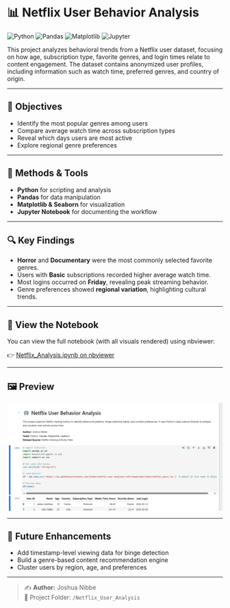 # 📊 Netflix User Behavior Analysis

![Python](https://img.shields.io/badge/Python-3.10-blue?logo=python)
![Pandas](https://img.shields.io/badge/Pandas-Data%20Analysis-yellow?logo=pandas)
![Matplotlib](https://img.shields.io/badge/Matplotlib-Visualizations-orange?logo=matplotlib)
![Jupyter](https://img.shields.io/badge/Jupyter-Notebook-informational?logo=jupyter)

This project analyzes behavioral trends from a Netflix user dataset, focusing on how age, subscription type, favorite genres, and login times relate to content engagement. The dataset contains anonymized user profiles, including information such as watch time, preferred genres, and country of origin.

---

## 🎯 Objectives

- Identify the most popular genres among users
- Compare average watch time across subscription types
- Reveal which days users are most active
- Explore regional genre preferences

---

## 🧪 Methods & Tools

- **Python** for scripting and analysis  
- **Pandas** for data manipulation  
- **Matplotlib & Seaborn** for visualization  
- **Jupyter Notebook** for documenting the workflow

---

## 🔍 Key Findings

- **Horror** and **Documentary** were the most commonly selected favorite genres.
- Users with **Basic** subscriptions recorded higher average watch time.
- Most logins occurred on **Friday**, revealing peak streaming behavior.
- Genre preferences showed **regional variation**, highlighting cultural trends.

---

## 📓 View the Notebook

You can view the full notebook (with all visuals rendered) using nbviewer:

👉 [Netflix_Analysis.ipynb on nbviewer](https://nbviewer.org/github/jn1bbe/netflix-user-analysis/blob/main/notebooks/Netflix_Analysis.ipynb)

---

## 🖼️ Preview

![Notebook Preview](notebook_preview.png)

---

## 🔮 Future Enhancements

- Add timestamp-level viewing data for binge detection
- Build a genre-based content recommendation engine
- Cluster users by region, age, and preferences

---

> ✍️ **Author:** Joshua Nibbe  
> 📁 Project Folder: `/Netflix_User_Analysis`
